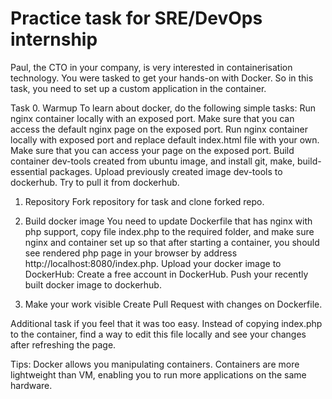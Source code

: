 # Practice task for SRE/DevOps internship

Paul, the CTO in your company, is very interested in containerisation technology. You were tasked to get your hands-on with Docker. So in this task, you need to set up a custom application in the container.

Task
0. Warmup
To learn about docker, do the following simple tasks:
Run nginx container locally with an exposed port. Make sure that you can access the default nginx page on the exposed port.
Run nginx container locally with exposed port and replace default index.html file with your own. Make sure that you can access your page on the exposed port.
Build container dev-tools created from ubuntu image, and install git, make, build-essential packages.
Upload previously created image dev-tools to dockerhub. Try to pull it from dockerhub.

1. Repository
Fork repository for task and clone forked repo.

2. Build docker image
You need to update Dockerfile that has nginx with php support, copy file index.php to the required folder, and make sure nginx and container set up so that after starting a container, you should see rendered php page in your browser by address http://localhost:8080/index.php.
Upload your docker image to DockerHub: Create a free account in DockerHub. Push your recently built docker image to dockerhub.

3. Make your work visible
Create Pull Request with changes on Dockerfile.

Additional task if you feel that it was too easy.
Instead of copying index.php to the container, find a way to edit this file locally and see your changes after refreshing the page.

Tips:
Docker allows you manipulating containers. Containers are more lightweight than VM, enabling you to run more applications on the same hardware.
